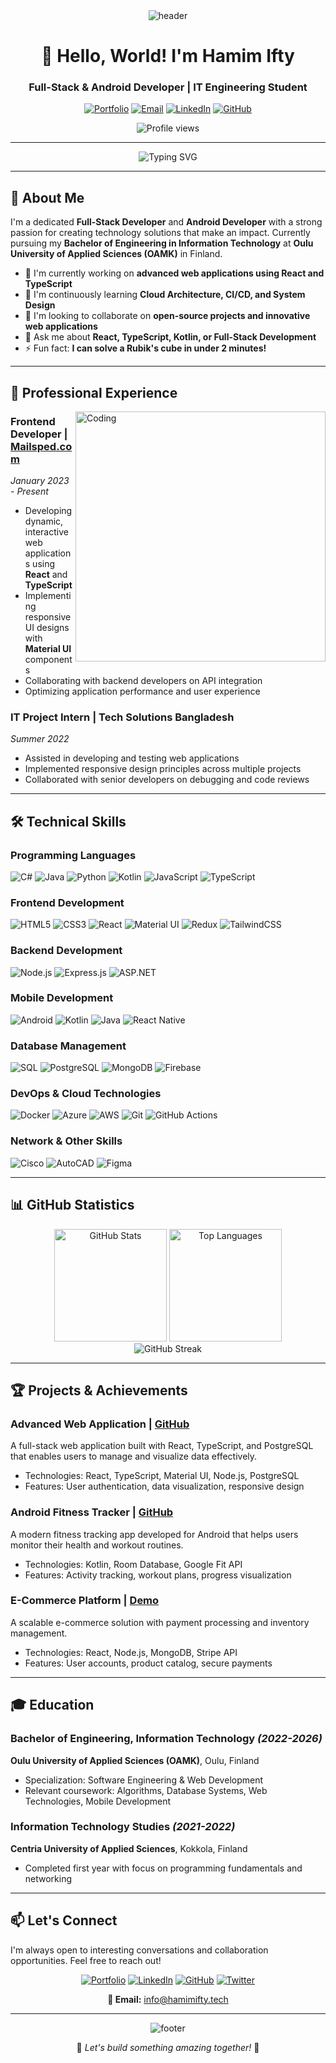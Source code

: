 <!-- Custom Header Logo -->
<div align="center">
  <img src="https://capsule-render.vercel.app/api?type=waving&color=gradient&height=200&section=header&text=Hamim%20Ifty&fontSize=80&fontAlignY=35&animation=fadeIn&fontColor=white" alt="header"/>
</div>

<h1 align="center">👋 Hello, World! I'm <strong>Hamim Ifty</strong></h1>
<h3 align="center">Full-Stack & Android Developer | IT Engineering Student</h3>

<p align="center">
  <a href="https://hamimifty.tech"><img src="https://img.shields.io/badge/Portfolio-hamimifty.tech-brightgreen?style=for-the-badge&logo=google-chrome&logoColor=white" alt="Portfolio"/></a>
  <a href="mailto:info@hamimifty.tech"><img src="https://img.shields.io/badge/Email-info@hamimifty.tech-red?style=for-the-badge&logo=gmail&logoColor=white" alt="Email"/></a>
  <a href="https://www.linkedin.com/in/hamimifty/"><img src="https://img.shields.io/badge/LinkedIn-hamimifty-blue?style=for-the-badge&logo=linkedin&logoColor=white" alt="LinkedIn"/></a>
  <a href="https://github.com/hamim-ifty"><img src="https://img.shields.io/badge/GitHub-hamim--ifty-black?style=for-the-badge&logo=github&logoColor=white" alt="GitHub"/></a>
</p>

<!-- Profile Views Counter -->
<p align="center">
  <img src="https://komarev.com/ghpvc/?username=hamim-ifty&style=flat-square&color=blueviolet" alt="Profile views"/>
</p>

---

<!-- Animated Text -->
<div align="center">
  <img src="https://readme-typing-svg.herokuapp.com?font=Fira+Code&weight=600&size=24&pause=1000&color=38BDAE&center=true&vCenter=true&random=false&width=600&height=70&lines=Passionate+Web+%26+Android+Developer;Bachelor+of+IT+Engineering+Student;Full-Stack+Development+Enthusiast;Always+Learning+New+Technologies" alt="Typing SVG"/>
</div>

---

## 💫 **About Me**

I'm a dedicated **Full-Stack Developer** and **Android Developer** with a strong passion for creating technology solutions that make an impact. Currently pursuing my **Bachelor of Engineering in Information Technology** at **Oulu University of Applied Sciences (OAMK)** in Finland.

- 🔭 I'm currently working on **advanced web applications using React and TypeScript**
- 🌱 I'm continuously learning **Cloud Architecture, CI/CD, and System Design**
- 👯 I'm looking to collaborate on **open-source projects and innovative web applications**
- 💬 Ask me about **React, TypeScript, Kotlin, or Full-Stack Development**
- ⚡ Fun fact: **I can solve a Rubik's cube in under 2 minutes!**

---

## 🚀 **Professional Experience**

<img align="right" alt="Coding" width="400" src="https://media.giphy.com/media/qgQUggAC3Pfv687qPC/giphy.gif">

### **Frontend Developer** | [Mailsped.com](https://mailsped.com)
*January 2023 - Present*
- Developing dynamic, interactive web applications using **React** and **TypeScript**
- Implementing responsive UI designs with **Material UI** components
- Collaborating with backend developers on API integration
- Optimizing application performance and user experience

### **IT Project Intern** | Tech Solutions Bangladesh
*Summer 2022*
- Assisted in developing and testing web applications
- Implemented responsive design principles across multiple projects
- Collaborated with senior developers on debugging and code reviews

---

## 🛠️ **Technical Skills**

### **Programming Languages**
![C#](https://img.shields.io/badge/C%23-239120?style=flat-square&logo=c-sharp&logoColor=white)
![Java](https://img.shields.io/badge/Java-007396?style=flat-square&logo=openjdk&logoColor=white)
![Python](https://img.shields.io/badge/Python-3776AB?style=flat-square&logo=python&logoColor=white)
![Kotlin](https://img.shields.io/badge/Kotlin-0095D5?style=flat-square&logo=kotlin&logoColor=white)
![JavaScript](https://img.shields.io/badge/JavaScript-F7DF1E?style=flat-square&logo=javascript&logoColor=black)
![TypeScript](https://img.shields.io/badge/TypeScript-3178C6?style=flat-square&logo=typescript&logoColor=white)

### **Frontend Development**
![HTML5](https://img.shields.io/badge/HTML5-E34F26?style=flat-square&logo=html5&logoColor=white)
![CSS3](https://img.shields.io/badge/CSS3-1572B6?style=flat-square&logo=css3&logoColor=white)
![React](https://img.shields.io/badge/React-61DAFB?style=flat-square&logo=react&logoColor=black)
![Material UI](https://img.shields.io/badge/Material%20UI-0081CB?style=flat-square&logo=mui&logoColor=white)
![Redux](https://img.shields.io/badge/Redux-764ABC?style=flat-square&logo=redux&logoColor=white)
![TailwindCSS](https://img.shields.io/badge/Tailwind_CSS-38B2AC?style=flat-square&logo=tailwind-css&logoColor=white)

### **Backend Development**
![Node.js](https://img.shields.io/badge/Node.js-339933?style=flat-square&logo=nodedotjs&logoColor=white)
![Express.js](https://img.shields.io/badge/Express.js-000000?style=flat-square&logo=express&logoColor=white)
![ASP.NET](https://img.shields.io/badge/ASP.NET-512BD4?style=flat-square&logo=dot-net&logoColor=white)

### **Mobile Development**
![Android](https://img.shields.io/badge/Android-3DDC84?style=flat-square&logo=android&logoColor=white)
![Kotlin](https://img.shields.io/badge/Kotlin-7F52FF?style=flat-square&logo=kotlin&logoColor=white)
![Java](https://img.shields.io/badge/Java-007396?style=flat-square&logo=openjdk&logoColor=white)
![React Native](https://img.shields.io/badge/React_Native-61DAFB?style=flat-square&logo=react&logoColor=black)

### **Database Management**
![SQL](https://img.shields.io/badge/SQL-4479A1?style=flat-square&logo=postgresql&logoColor=white)
![PostgreSQL](https://img.shields.io/badge/PostgreSQL-336791?style=flat-square&logo=postgresql&logoColor=white)
![MongoDB](https://img.shields.io/badge/MongoDB-47A248?style=flat-square&logo=mongodb&logoColor=white)
![Firebase](https://img.shields.io/badge/Firebase-FFCA28?style=flat-square&logo=firebase&logoColor=black)

### **DevOps & Cloud Technologies**
![Docker](https://img.shields.io/badge/Docker-2496ED?style=flat-square&logo=docker&logoColor=white)
![Azure](https://img.shields.io/badge/Azure-0078D4?style=flat-square&logo=microsoft-azure&logoColor=white)
![AWS](https://img.shields.io/badge/AWS-232F3E?style=flat-square&logo=amazon-aws&logoColor=white)
![Git](https://img.shields.io/badge/Git-F05032?style=flat-square&logo=git&logoColor=white)
![GitHub Actions](https://img.shields.io/badge/GitHub_Actions-2088FF?style=flat-square&logo=github-actions&logoColor=white)

### **Network & Other Skills**
![Cisco](https://img.shields.io/badge/Cisco_Networking-1BA0D7?style=flat-square&logo=cisco&logoColor=white)
![AutoCAD](https://img.shields.io/badge/AutoCAD-000000?style=flat-square&logo=autodesk&logoColor=white)
![Figma](https://img.shields.io/badge/Figma-F24E1E?style=flat-square&logo=figma&logoColor=white)

---

## 📊 **GitHub Statistics**

<div align="center">
  <img src="https://github-readme-stats.vercel.app/api?username=hamim-ifty&show_icons=true&theme=tokyonight" alt="GitHub Stats" height="180"/>
  <img src="https://github-readme-stats.vercel.app/api/top-langs/?username=hamim-ifty&layout=compact&theme=tokyonight" alt="Top Languages" height="180"/>
</div>

<div align="center">
  <img src="https://github-readme-streak-stats.herokuapp.com/?user=hamim-ifty&theme=tokyonight" alt="GitHub Streak"/>
</div>

---

## 🏆 **Projects & Achievements**

### **Advanced Web Application** | [GitHub](https://github.com/hamim-ifty/advanced-web-app)
A full-stack web application built with React, TypeScript, and PostgreSQL that enables users to manage and visualize data effectively.
- Technologies: React, TypeScript, Material UI, Node.js, PostgreSQL
- Features: User authentication, data visualization, responsive design

### **Android Fitness Tracker** | [GitHub](https://github.com/hamim-ifty/fitness-tracker)
A modern fitness tracking app developed for Android that helps users monitor their health and workout routines.
- Technologies: Kotlin, Room Database, Google Fit API
- Features: Activity tracking, workout plans, progress visualization

### **E-Commerce Platform** | [Demo](https://hamimifty.tech/ecommerce-demo)
A scalable e-commerce solution with payment processing and inventory management.
- Technologies: React, Node.js, MongoDB, Stripe API
- Features: User accounts, product catalog, secure payments

---

## 🎓 **Education**

### **Bachelor of Engineering, Information Technology** *(2022-2026)*
**Oulu University of Applied Sciences (OAMK)**, Oulu, Finland
- Specialization: Software Engineering & Web Development
- Relevant coursework: Algorithms, Database Systems, Web Technologies, Mobile Development

### **Information Technology Studies** *(2021-2022)*
**Centria University of Applied Sciences**, Kokkola, Finland
- Completed first year with focus on programming fundamentals and networking

---

## 📫 **Let's Connect**

I'm always open to interesting conversations and collaboration opportunities. Feel free to reach out!

<div align="center">
  
[![Portfolio](https://img.shields.io/badge/Portfolio-00A98F?style=for-the-badge&logo=google-chrome&logoColor=white)](https://hamimifty.tech)
[![LinkedIn](https://img.shields.io/badge/LinkedIn-0077B5?style=for-the-badge&logo=linkedin&logoColor=white)](https://www.linkedin.com/in/hamimifty/)
[![GitHub](https://img.shields.io/badge/GitHub-100000?style=for-the-badge&logo=github&logoColor=white)](https://github.com/hamim-ifty)
[![Twitter](https://img.shields.io/badge/Twitter-1DA1F2?style=for-the-badge&logo=twitter&logoColor=white)](https://twitter.com/hamimifty)
  
**📧 Email:** [info@hamimifty.tech](mailto:info@hamimifty.tech)

</div>

---

<div align="center">
  <img src="https://capsule-render.vercel.app/api?type=waving&color=gradient&height=100&section=footer" alt="footer"/>
</div>

<p align="center">🚀 <i>Let's build something amazing together!</i> 🚀</p>
